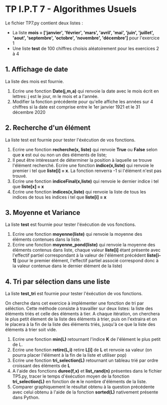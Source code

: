 # TP I.P.T 7 - Algorithmes Usuels

Le fichier TP7.py contient deux listes :

- La liste **mois = ['janvier', 'février', 'mars', 'avril', 'mai', 'juin', 'juillet', 'aout', 'septembre', 'octobre', 
'novembre', 'décembre']** pour l'exercice 1
- Une liste **test** de 100 chiffres choisis aléatoirement pour les exercices 2 à 4

## 1. Affichage de date

La liste des mois est fournie.

1. Ecrire une fonction **Date(j,m,a)** qui renvoie la date avec le mois écrit en lettres: j est le jour, m le mois et a
l'année.
2. Modifier la fonction précédente pour qu'elle affiche les années sur 4 chiffres si la date est comprise entre le 1er
janvier 1921 et le 31 décembre 2020

## 2. Recherche d'un élément

La liste test est fournie pour tester l'éxécution de vos fonctions.

1. Ecrire une fonction **recherche(x, liste)** qui renvoie **True** ou **False** selon que **x** est oui ou non un des
éléments de liste;
2. Il peut être intéressant de déterminer la position à laquelle se trouve l'élément recherché. Ecrire une fonction
**indice(x,liste)** qui renvoie le premier i tel que **liste[i] = x**. La fonction renverra -1 si l'élément n'est pas trouvé.
3. Ecrire une fonction **indiceFinal(x,liste)** qui renvoie le dernier indice i tel que **liste[x] = x**
4. Ecrire une fonction **indices(x,liste)** qui renvoie la liste de tous les indices de tous les indices i tel que
**liste[i] = x**

## 3. Moyenne et Variance

La liste **test** est fournie pour tester l'éxécution de vos fonctions.

1. Ecrire une fonction **moyenne(liste)** qui renvoie la moyenne des éléments contenues dans la liste.
2. Ecrire une fonction **moyenne_pond(liste)** qui renvoie la moyenne des éléments contenus dans liste, chaque valeur
**liste[i]** étant présente avec l'effectif partiel correspondant à la valeur de l'élément précédent **liste[i-1]**
   (pour le premier élément, l'effectif partiel associé correspond donc à la valeur contenue dans le dernier élément de
la liste)

## 4. Tri par sélection dans une liste

La liste **test_tri** est fournie pour tester l'éxécution de vos fonctions.

On cherche dans cet exercice à implémenter une fonction de tri par séléction. Cette méthode consiste à travailler sur deux
listes: la liste des éléments triés et celle des éléments à tier. A chaque itération, on cherchera le plus petit élement
de la liste des éléments à trier, puis on l'extraira et on le placera à la fin de la liste des éléments triés, jusqu'à
ce que la liste des éléments à trier soit vide.

1. Ecrire une fonction **min(L)** retournant l'indice **K** de l'élément le plus petit de L.
2. Ecrire une fonction **retire(L,i)** retire **L[i]** de **L** et renvoie sa valeur (on pourra placer l'élément à la fin de la liste
et utiliser pop)
3. Ecrire une fonction **tri_selection(L)** retournant un tableau trié par ordre croissant des éléments de **L**
4. A l'aide des fonctions **duree(f,x)** et **list_rand(n)** présentes dans le fichier TP5.py, tracer le temps d'éxécution
moyen de la fonction **tri_selection(L)** en fonction de **n** le nombre d'éléments de la liste.
5. Comparer graphiquement le résultat obtenu à la question précédente avec celui obtenu à l'aide de la fonction 
**sorted(L)** nativement présente dans Python.